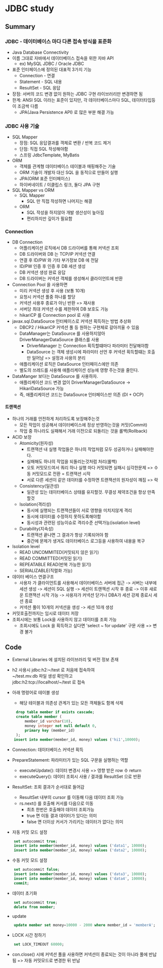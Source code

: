 # JDBC study
## Summary
### JDBC - 데이터베이스 마다 다른 접속 방식을 표준화  
* Java Database Connectivity
* 이름 그대로 자바에서 데이터베이스 접속을 위한 자바 API
  * ex) MySQL JDBC / Oracle JDBC
* 표준 인터페이스에 정의된 대표적 3가지 기능
  * Connection - 연결
  * Statement - SQL 내용
  * ResultSet - SQL 응답
* 장점: 서버의 코드 변경 없이 원하는 JDBC 구현 라이브러리만 변경하면 됨
* 한계: ANSI SQL 이라는 표준이 있지만, 각 데이터베이스마다 SQL, 데이터타입등이 조금싹 다름
  * JPA(Java Persistence API) 로 많은 부분 해결 가능

### JDBC 사용 기술
* SQL Mapper
  * 장점: SQL 응답결과를 객체로 변환 / 반복 코드 제거
  * 단점: 직접 SQL 작성해야함
  * 스프링 JdbcTemplate, MyBatis 
* ORM
  * 객체를 관계형 데이터베이스 테이블과 매핑해주는 기술
  * ORM 기술이 개발자 대신 SQL 을 동적으로 만들어 실행
  * JPA(ORM 표준 인터페이스)
  * 하이버네이트 / 이클립스 링크, 둘다 JPA 구현
* SQL Mapper vs ORM
  * SQL Mapper
    * SQL 만 직접 작성하면 나머지는 해결
  * ORM
    * SQL 작성을 하지않아 개발 생산성이 높아짐
    * 편리하지만 깊이가 필요함

### Connection
* DB Connection
  * 어플리케이션 로직에서 DB 드라이버를 통해 커넥션 조회
  * DB 드라이버와 DB 는 TCP/IP 커넥션 연결
  * 연결 후 ID/PW 와 기타 부가정보 DB 에 전달
  * ID/PW 인증 후 인증 후 DB 세션 생성
  * DB 커넥션 생성 완료 응답
  * DB 드라이버는 커넥션 객체를 생성해서 클라이언트에 반환
* Connection Pool 을 사용하면
  * 미리 커넥션 생성 후 사용 (보통 10개)
  * 요청시 커넥션 풀중 하나를 할당
  * 커넥션 사용후 종료가 아닌 반환 => 재사용
  * 서버당 최대 커넥션 수를 제한하여 DB 보호도 가능
  * hikariCP 를 Connection pool 로 사용
* javax.sql.DataSource 인터페이스로 커넥션 획득하는 방법 추상화
  * DBCP2 / HikariCP 커넥션 풀 등 원하는 구현체로 갈아끼울 수 있음
  * DataManager는 DataSource 를 사용하지않아 DriverManagerDataSource 클래스를 사용
    * DriverManager 는 Connection 획득할떄마다 파라미터 전달해야함
    * DataSource 는 객체 생성시에 파라미터 선언 후 커넥션 획득할떄는 호출만 일어남 => 설정과 사용의 분리
  * 애플리케이션 로직은 DataSource 인터페이스에만 의존
  * 별도의 쓰레드를 사용해 애플리케이션 성능에 영향 주는것을 줄인다.
* DataManger 보다는 DataSource 를 사용하자.
  * 애플리케이션 코드 변경 없이 DriverManagerDataSource -> HikariDataSource 가능
  * 즉, 애플리케이션 코드는 DataSource 인터페이스만 의존 (DI + OCP)

#### 트랜잭션
* 하나의 거래를 안전하게 처리하도록 보장해주는것
  * 모든 작업이 성공해서 데이터베이스에 정상 반영하는것을 커밋(Commit)
  * 작업 중 하나라도 실패해서 거래 이전으로 되돌리는 것을 롤백(Rollback)
* ACID 보장
  * Atomicity(원자성)
    * 트랜잭션 내 실행 작업들은 하나의 작업처럼 모두 성공하거나 실패해야한다.
    * 실패해도 하나의 작업을 되돌리는것처럼 처리(롤백)
    * 오토 커밋모드여서 쿼리 하나 실행 마다 커밋되면 실패시 심각한문제 => 수동 커밋모드로 전환 = 트랜잭션 시작
    * 서로 다른 세션이 같은 데이터를 수정하면 트랜잭션의 원자성이 꺠짐 => 락
  * Consistency(일관성)
    * 일관성 있는 데이터베이스 상태를 유지할것. 무결성 제약조건을 항상 만족할것
  * Isolation(격리성)
    * 동시에 실행되는 트랜잭션들이 서로 영향을 미치지않게 격리
    * 동시에 데이터를 수정하지 못하도록해야함
    * 동시성과 관련된 성능이슈로 격리수준 선택가능(isolation level)
  * Durability(지속성)
    * 트랜잭션 끝나면 그 결과가 항상 기록되어야 함
    * 중간에 문제가 생겨도 데이터베이스 로그등을 사용하여 내용을 복구
* Isolation level 
  * READ UNCOMMITED(커밋되지 않은 읽기)
  * READ COMMITTED(커밋된 읽기)
  * REPEATABLE READ(반복 가능한 읽기)
  * SERIALIZABLE(직렬화 가능)
* 데이터 베이스 연결구조
  * 사용자 가 클라이언트를 사용해서 데이터베이스 서버에 접근 -> 서버는 내부에 세션 생성 -> 세션이 SQL 실행
  -> 세션이 트랜잭션 시작 후 종료 -> 이후 새로운 트랜잭션 시작 가능 -> 사용자가 커넥션 닫거나 DBA가 세션 강제 종료시 세션 종료
  * 커넥션 풀이 10개의 커넥션을 생성 -> 세션 10개 생성
* 커밋호출전까지는 임시로 데이터 저장
* 조회시에는 보통 Lock을 사용하지 않고 데이터를 조회 가능
  * 조회시에도 Lock 을 획득하고 싶다면 'select ~ for update' 구문 사용 => 변경 불가

## Code
* External Libraries 에 설치된 라이브러리 및 버전 정보 존재
* h2 사용시 jdbc:h2:~/test 로 처음에 접속하여  
  ~/test.mv.db 파일 생성 확인하고  
  jdbc:h2:tcp://localhost/~/test 로 접속

* 아래 명령어로 테이블 생성
  * 해당 테이블과 의존성 관계가 있는 모든 객체들도 함께 삭제
```sql
     drop table member if exists cascade;
     create table member (
         member_id varchar(10),
         money integer not null default 0,
         primary key (member_id)
     );
    insert into member(member_id, money) values ('hi1',10000);
```
* Connection: 데이터베이스 커넥션 획득
* PrepareStatement: 파라미터가 있는 SQL 구문을 실행하는 역할
  * executeUpdate(): 데이터 변경시 사용 => 영향 받은 row 수 return
  * executeQuery(): 데이터 조회시 사용 / 결과를 ResultSet 으로 반환 
* ResultSet: 조회 결과가 순서대로 들어감
  * ResultSet 내부의 cursor 를 이동해 다음 데이터 조회 가능
  * rs.next() 를 호출해 커서를 다음으로 이동
    * 최초 한번은 호출해야 데이터 조회가능
    * true 면 이동 결과 데이터가 있다는 의미
    * false 면 더이상 커서가 가리키는 데이터가 없다는 의미

* 자동 커밋 모드 설정
```sql
    set autocommit true;
    insert into member(member_id, money) values ('data1', 10000);
    insert into member(member_id, money) values ('data2', 10000);
```
* 수동 커밋 모드 설정
```sql
    set autocommit false;
    insert into member(member_id, money) values ('data3', 10000);
    insert into member(member_id, money) values ('data4', 10000);
    commit;
```
* 데이터 초기화
```sql
    set autocommit true;
    delete from member;
```
* update
```sql
    update member set money=10000 - 2000 where member_id = 'memberA';
```
* LOCK 시간 정하기
```sql
    set LOCK_TIMEOUT 60000; 
```

* con.close() 시에 커넥션 풀을 사용하면 커넥션이 종료되는 것이 아니라 풀에 반납됨 => 자동 커밋모드로 변경한 뒤 반납

